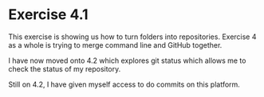
# Exercise 4.1

This exercise is showing us how to turn folders into repositories. Exercise 4 as a whole is trying to merge command line and GitHub together.

I have now moved onto 4.2 which explores git status which allows me to check the status of my repository.

Still on 4.2, I have given myself access to do commits on this platform.
